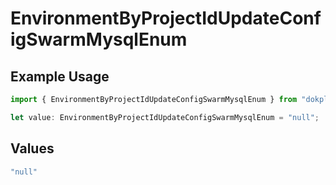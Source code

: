 # EnvironmentByProjectIdUpdateConfigSwarmMysqlEnum

## Example Usage

```typescript
import { EnvironmentByProjectIdUpdateConfigSwarmMysqlEnum } from "dokploy-sdk/models/operations";

let value: EnvironmentByProjectIdUpdateConfigSwarmMysqlEnum = "null";
```

## Values

```typescript
"null"
```